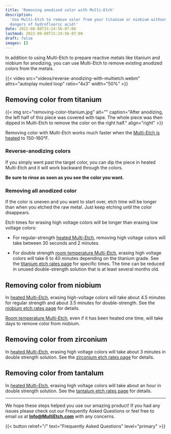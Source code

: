 ```yaml
---
title: 'Removing anodized color with Multi-Etch'
description:
  'Use Multi-Etch to remove color from your titanium or niobium without the
  dangers of hydrofluoric acid!'
date: 2022-08-08T15:24:56-07:00
lastmod: 2022-08-08T15:24:56-07:00
draft: false
images: []
---
```


In addition to using Multi-Etch to prepare reactive metals like titanium and
niobium for anodizing, you can use Multi-Etch to remove existing anodized colors
from the metals.

{{< video src="videos/reverse-anodizing-with-multietch.webm" attrs="autoplay muted loop" ratio="4x3" width="50%" >}}

## Removing color from titanium

{{< img src="removing-color-titanium.jpg" alt="" caption="After anodizing, the left half of this piece was covered with tape. The whole piece was then dipped in Multi-Etch to remove the color on the right half." align="right" >}}

Removing color with Multi-Etch works much faster when the
[Multi-Etch is heated](/how-to-use/heated/) to 150–160°F.

### Reverse-anodizing colors

If you simply went past the target color, you can dip the piece in heated
Multi-Etch and it will work backward through the colors.

**Be sure to rinse as soon as you see the color you want.**

### Removing all anodized color

If the color is uneven and you want to start over, etch time will be longer than
when you etched the raw metal. Just keep etching until the color disappears.

Etch times for erasing high voltage colors will be longer than erasing low
voltage colors:

- For regular-strength [heated Multi-Etch](/how-to-use/heated/), removing high
  voltage colors will take between 30 seconds and 2 minutes.

- For double strength
  [room temperature Multi-Etch](/how-to-use/room-temperature/), erasing high
  voltage colors will take 6 to 40 minutes depending on the titanium grade. See
  the [titanium etch rates page](/etch-rates/titanium/) for specific times. The
  time can be reduced in unused double-strength solution that is at least
  several months old.

## Removing color from niobium

In [heated Multi-Etch](/how-to-use/heated/), erasing high-voltage colors will
take about 4.5 minutes for regular strength and about 3.5 minutes for
double-strength. See the [niobium etch rates page](/etch-rates/niobium/) for
details.

[Room temperature Multi-Etch](/how-to-use/room-temperature/), even if it has
been heated one time, will take days to remove color from niobium.

## Removing color from zirconium

In [heated Multi-Etch](/how-to-use/heated/), erasing high voltage colors will
take about 3 minutes in double strength solution. See the
[zirconium etch rates page](/etch-rates/zirconium/) for details.

## Removing color from tantalum

In [heated Multi-Etch](/how-to-use/heated/), erasing high voltage colors will
take about an hour in double strength solution. See the
[tantalum etch rates page](/etch-rates/tantalum/) for details.

---

We hope these steps helped you use our amazing product! If you had any issues
please check out our Frequently Asked Questions or feel free to email us at
[**Info@MultiEtch.com**](mailto:info@multietch.com) with any concerns.

{{< button relref="/" text="Frequently Asked Questions" level="primary" >}}
